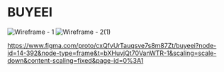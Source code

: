 # BUYEEI

![Wireframe - 1](https://github.com/brendabarraza/BUYEEI/assets/74740129/c697a78a-cd77-42fd-9b00-e991c3ff0bf5)
![Wireframe - 2(1)](https://github.com/brendabarraza/BUYEEI/assets/74740129/9c56325f-ebb7-4be3-8562-ee82981a1cde)

https://www.figma.com/proto/cxQfvUrTauqsve7s8m87Zt/buyeei?node-id=14-392&node-type=frame&t=bXHuvjQt70VanWTR-1&scaling=scale-down&content-scaling=fixed&page-id=0%3A1
